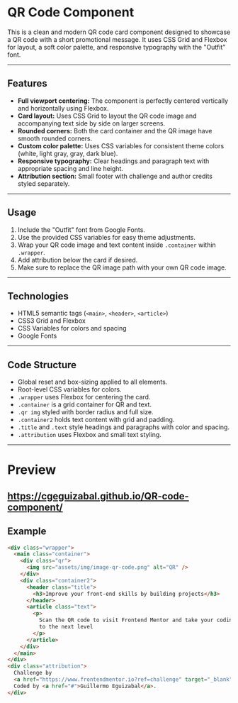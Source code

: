 # QR Code Component

This is a clean and modern QR code card component designed to showcase a QR code with a short promotional message. It uses CSS Grid and Flexbox for layout, a soft color palette, and responsive typography with the "Outfit" font.

---

## Features

- **Full viewport centering:** The component is perfectly centered vertically and horizontally using Flexbox.
- **Card layout:** Uses CSS Grid to layout the QR code image and accompanying text side by side on larger screens.
- **Rounded corners:** Both the card container and the QR image have smooth rounded corners.
- **Custom color palette:** Uses CSS variables for consistent theme colors (white, light gray, gray, dark blue).
- **Responsive typography:** Clear headings and paragraph text with appropriate spacing and line height.
- **Attribution section:** Small footer with challenge and author credits styled separately.

---

## Usage

1. Include the "Outfit" font from Google Fonts.
2. Use the provided CSS variables for easy theme adjustments.
3. Wrap your QR code image and text content inside `.container` within `.wrapper`.
4. Add attribution below the card if desired.
5. Make sure to replace the QR image path with your own QR code image.

---

## Technologies

- HTML5 semantic tags (`<main>`, `<header>`, `<article>`)
- CSS3 Grid and Flexbox
- CSS Variables for colors and spacing
- Google Fonts

---

## Code Structure

- Global reset and box-sizing applied to all elements.
- Root-level CSS variables for colors.
- `.wrapper` uses Flexbox for centering the card.
- `.container` is a grid container for QR and text.
- `.qr img` styled with border radius and full size.
- `.container2` holds text content with grid and padding.
- `.title` and `.text` style headings and paragraphs with color and spacing.
- `.attribution` uses Flexbox and small text styling.

---
# Preview
https://cgeguizabal.github.io/QR-code-component/
---

## Example

```html
<div class="wrapper">
  <main class="container">
    <div class="qr">
      <img src="assets/img/image-qr-code.png" alt="QR" />
    </div>
    <div class="container2">
      <header class="title">
        <h3>Improve your front-end skills by building projects</h3>
      </header>
      <article class="text">
        <p>
          Scan the QR code to visit Frontend Mentor and take your coding skills
          to the next level
        </p>
      </article>
    </div>
  </main>
</div>
<div class="attribution">
  Challenge by
  <a href="https://www.frontendmentor.io?ref=challenge" target="_blank">Frontend Mentor</a>.
  Coded by <a href="#">Guillermo Eguizabal</a>.
</div>

